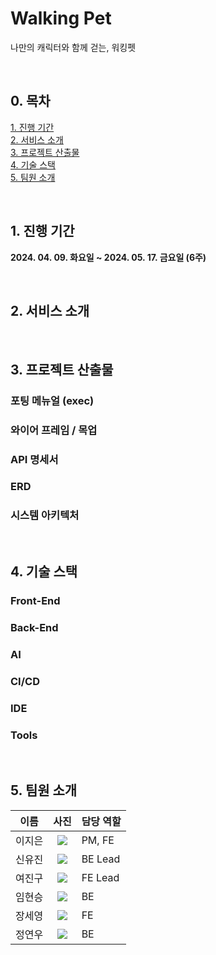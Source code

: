 # Walking Pet

나만의 캐릭터와 함께 걷는, 워킹펫

<br>

## 0. 목차

[1. 진행 기간](#1-진행-기간) <br>
[2. 서비스 소개](#2-서비스-소개) <br>
[3. 프로젝트 산출물](#3-프로젝트-산출물) <br>
[4. 기술 스택](#4-기술-스택) <br>
[5. 팀원 소개](#5-팀원-소개) <br>

<br>

## 1. 진행 기간

<b>2024. 04. 09. 화요일 ~ 2024. 05. 17. 금요일 (6주)</b>

<br>

## 2. 서비스 소개

<br>

## 3. 프로젝트 산출물

### 포팅 메뉴얼 (exec)

### 와이어 프레임 / 목업

### API 명세서

### ERD

### 시스템 아키텍처

<br>

## 4. 기술 스택

### Front-End

<!-- ![](https://img.shields.io/badge/JavaScript-F7DF1E?style=for-the-badge&logo=javascript&logoColor=white) ![](https://img.shields.io/badge/HTML5-E34F26?style=for-the-badge&logo=html5&logoColor=white) ![](https://img.shields.io/badge/CSS-1572B6?style=for-the-badge&logo=css3&logoColor=white) ![](https://img.shields.io/badge/Figma-CC6699?style=for-the-badge&logo=figma&logoColor=white) <br>
![](<https://img.shields.io/badge/Node.js(20.11.0)-339933?style=for-the-badge&logo=node.js&logoColor=white>) ![](<https://img.shields.io/badge/npm(10.2.4)-2C8EBB?style=for-the-badge&logo=npm&logoColor=white>) ![](<https://img.shields.io/badge/React(10.2.3)-61DAFB?style=for-the-badge&logo=react&logoColor=white>) ![](<https://img.shields.io/badge/Redux(9.1.0)-06B6D4?style=for-the-badge&logo=redux&logoColor=white>) -->

### Back-End

<!-- ![](https://img.shields.io/badge/JAVA_17-F7DF1E?style=for-the-badge&logoColor=white) ![](<https://img.shields.io/badge/Spring_Boot(3.2.3)-6DB33F?style=for-the-badge&logo=Springboot&logoColor=white>) ![](<https://img.shields.io/badge/MySQL(8.0.29)-4479A1?style=for-the-badge&logo=mysql&logoColor=white>) ![](<https://img.shields.io/badge/Redis(7.2.4)-DC382D?style=for-the-badge&logo=redis&logoColor=white>) ![](<https://img.shields.io/badge/Hibernate(6.4.1)-964B00?style=for-the-badge&logo=hibernate&logoColor=white>) -->

### AI

<!-- ![](<https://img.shields.io/badge/Python(3.9.13)-3776AB?style=for-the-badge&logo=Python&logoColor=white>)
![](<https://img.shields.io/badge/FastApi(0.103.0)-009639?style=for-the-badge&logo=fastapi&logoColor=white>)
![](<https://img.shields.io/badge/Pytorch(2.2.1)-F05032?style=for-the-badge&logo=pytorch&logoColor=white>) ![](https://img.shields.io/badge/YOLO_v5-F7DF1E?style=for-the-badge&logo=yolov5&logoColor=white) -->

### CI/CD

<!-- ![](https://img.shields.io/badge/AWS%20EC2-FF9900?style=for-the-badge&logo=amazonec2&logoColor=white) ![](<https://img.shields.io/badge/Linux(5.15.0_1056_aws)-FF9900?style=for-the-badge&logo=amazonec2&logoColor=white>) ![](<https://img.shields.io/badge/Ubuntu(20.04)-FF9900?style=for-the-badge&logo=amazonec2&logoColor=white>) <br> ![](<https://img.shields.io/badge/Docker(26.0.0)-2496ED?style=for-the-badge&logo=docker&logoColor=white>) ![](<https://img.shields.io/badge/Docker_compose(v2.25.0)-2496ED?style=for-the-badge&logo=docker&logoColor=white>) ![](<https://img.shields.io/badge/Nginx(1.18.0)-009639?style=for-the-badge&logo=nginx&logoColor=white>) ![](<https://img.shields.io/badge/Jenkins(2.440.2)-D24939?style=for-the-badge&logo=Jenkins&logoColor=white>) -->

### IDE

<!-- ![](<https://img.shields.io/badge/VSCode(1.85.1)-3178C6?style=for-the-badge&logo=v&logoColor=white>) ![](<https://img.shields.io/badge/intelliJ_IDEA(2023.3.2)-F23920?style=for-the-badge&logo=intellij&logoColor=white>) -->

### Tools

<!-- ![](https://img.shields.io/badge/Gitlab-F05032?style=for-the-badge&logo=gitlab&logoColor=white) ![](https://img.shields.io/badge/JIRA-2496ED?style=for-the-badge&logo=jira&logoColor=white) ![](https://img.shields.io/badge/Notion-000000?style=for-the-badge&logo=notion&logoColor=white) ![](https://img.shields.io/badge/MatterMost-0E0F37?style=for-the-badge&logo=mattermost&logoColor=white) -->

<br>

## 5. 팀원 소개

|  이름  |             사진             | 담당 역할 |
| :----: | :--------------------------: | :-------- |
| 이지은 | ![](Docs/members/이지은.png) | PM, FE    |
| 신유진 | ![](Docs/members/신유진.png) | BE Lead   |
| 여진구 | ![](Docs/members/여진구.png) | FE Lead   |
| 임현승 | ![](Docs/members/임현승.png) | BE        |
| 장세영 | ![](Docs/members/장세영.png) | FE        |
| 정연우 | ![](Docs/members/정연우.png) | BE        |

<!-- 팀 프로젝트 진행 -->
<!-- Git -->
<!-- Jira -->

<!-- 프로젝트 성과 -->
<!-- 유저 수 NN명 확보 등 -->
